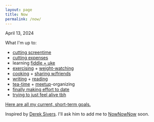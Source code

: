 ```yaml
---
layout: page
title: Now
permalink: /now/
---
```


April 13, 2024

What I'm up to:

* [cutting screentime](/worried)
* [cutting expenses](/worried)
* learning [fiddle + uke](/musical)
* [exercising](/exercising) + [weight-watching](/losing-weight)
* [cooking](/cooking) + [sharing w/friends](/hosting)
* [writing](/writing) + [reading](/reading)
* [tea-time](/hosting) + [meetup](https://www.rationalitymeetups.org/about)-organizing
* [finally making effort to date](/single)
* [trying to just feel alive tbh](/worried)

[Here are all my current, short-term goals.](https://adamisfigurin.substack.com/p/before-im-33)

Inspired by [Derek Sivers](https://sive.rs/now). I'll ask him to add me to [NowNowNow](https://nownownow.com/) soon.
